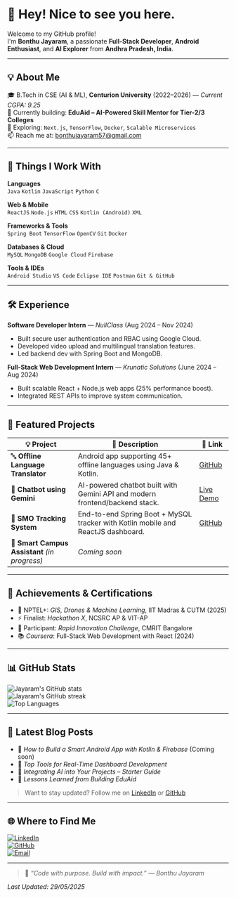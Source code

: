 # 👋 Hey! Nice to see you here.

Welcome to my GitHub profile!  
I'm **Bonthu Jayaram**, a passionate **Full-Stack Developer**, **Android Enthusiast**, and **AI Explorer** from **Andhra Pradesh, India**.

---

## 💡 About Me

🎓 B.Tech in CSE (AI & ML), **Centurion University** (2022–2026) — *Current CGPA: 9.25*  
🚀 Currently building: **EduAid – AI-Powered Skill Mentor for Tier-2/3 Colleges**  
🧠 Exploring: `Next.js`, `TensorFlow`, `Docker`, `Scalable Microservices`  
📫 Reach me at: [bonthujayaram57@gmail.com](mailto:bonthujayaram57@gmail.com)  

---

## 🔧 Things I Work With

**Languages**  
`Java` `Kotlin` `JavaScript` `Python` `C`

**Web & Mobile**  
`ReactJS` `Node.js` `HTML` `CSS` `Kotlin (Android)` `XML`

**Frameworks & Tools**  
`Spring Boot` `TensorFlow` `OpenCV` `Git` `Docker`

**Databases & Cloud**  
`MySQL` `MongoDB` `Google Cloud` `Firebase`

**Tools & IDEs**  
`Android Studio` `VS Code` `Eclipse IDE` `Postman` `Git & GitHub`

---

## 🛠️ Experience

**Software Developer Intern** — *NullClass* (Aug 2024 – Nov 2024)  
- Built secure user authentication and RBAC using Google Cloud.  
- Developed video upload and multilingual translation features.  
- Led backend dev with Spring Boot and MongoDB.

**Full-Stack Web Development Intern** — *Krunatic Solutions* (June 2024 – Aug 2024)  
- Built scalable React + Node.js web apps (25% performance boost).  
- Integrated REST APIs to improve system communication.

---

## 🚀 Featured Projects

| 💡 Project | 📄 Description | 🔗 Link |
|-----------|----------------|--------|
| 🔤 **Offline Language Translator** | Android app supporting 45+ offline languages using Java & Kotlin. | [GitHub](https://github.com/Bonthujayaram/Offline-Languge-Translator-android-app) |
| 🤖 **Chatbot using Gemini** | AI-powered chatbot built with Gemini API and modern frontend/backend stack. | [Live Demo](https://chatbotusing-gemini-theta.vercel.app/) |
| 🧵 **SMO Tracking System** | End-to-end Spring Boot + MySQL tracker with Kotlin mobile and ReactJS dashboard. | [GitHub](https://github.com/Bonthujayaram/SMO-Tracking-System) |
| 🧠 **Smart Campus Assistant** *(in progress)* | *Coming soon* |

---

## 🏅 Achievements & Certifications

- 🧭 NPTEL+: *GIS, Drones & Machine Learning*, IIT Madras & CUTM (2025)  
- ⚡ Finalist: *Hackathon X*, NCSRC AP & VIT-AP  
- 🏁 Participant: *Rapid Innovation Challenge*, CMRIT Bangalore  
- 📚 *Coursera*: Full-Stack Web Development with React (2024)

---

## 📊 GitHub Stats

![Jayaram's GitHub stats](https://github-readme-stats.vercel.app/api?username=Bonthujayaram&show_icons=true&theme=tokyonight)  
![Jayaram's GitHub streak](https://github-readme-streak-stats.herokuapp.com?user=Bonthujayaram&theme=tokyonight)  
![Top Languages](https://github-readme-stats.vercel.app/api/top-langs/?username=Bonthujayaram&layout=compact&theme=tokyonight)

---

## 📝 Latest Blog Posts

- 📘 *How to Build a Smart Android App with Kotlin & Firebase* (Coming soon)  
- 💬 *Top Tools for Real-Time Dashboard Development*  
- 🧠 *Integrating AI into Your Projects – Starter Guide*  
- 🚀 *Lessons Learned from Building EduAid*

> Want to stay updated? Follow me on [LinkedIn](https://www.linkedin.com/in/jayaram-bonthu-800003255/) or [GitHub](https://github.com/Bonthujayaram)

---

## 🌐 Where to Find Me

[![LinkedIn](https://img.shields.io/badge/LinkedIn-blue?logo=linkedin)](https://www.linkedin.com/in/jayaram-bonthu-800003255/)  
[![GitHub](https://img.shields.io/badge/GitHub-grey?logo=github)](https://github.com/Bonthujayaram)  
[![Email](https://img.shields.io/badge/Email-red?logo=gmail)](mailto:bonthujayaram57@gmail.com)

---

> 🧠 _“Code with purpose. Build with impact.” — Bonthu Jayaram_  

_Last Updated: 29/05/2025_
